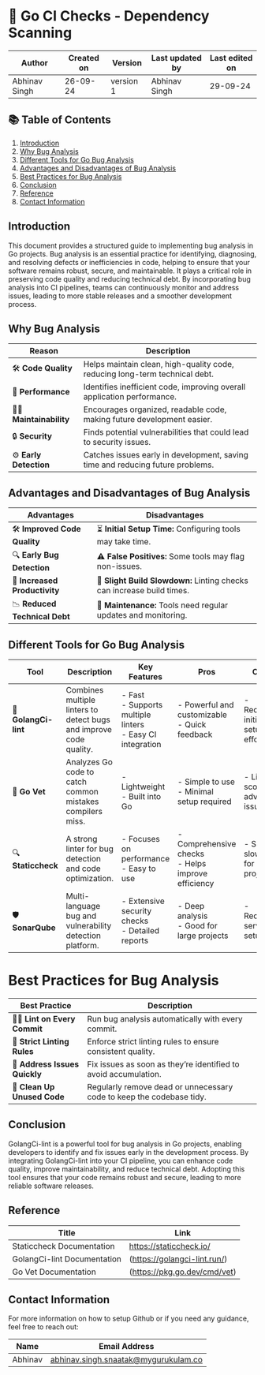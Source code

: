 # 🐹 Go CI Checks - Dependency Scanning

|  Author        | Created on |  Version  | Last updated by   |   Last edited on   |
|----------------|------------|-----------|-------------------|--------------------|
| Abhinav Singh  |  26-09-24  | version 1 |   Abhinav Singh   |      29-09-24      |


 ## 📚 Table of Contents

1. [Introduction](#introduction)
2. [Why Bug Analysis](#why-bug-analysis)
3. [Different Tools for Go Bug Analysis](#different-tools-for-go-bug-analysis)
4. [Advantages and Disadvantages of Bug Analysis](#advantages-and-disadvantages-of-bug-analysis)
5. [Best Practices for Bug Analysis](#best-practices-for-bug-analysis)
6. [Conclusion](#conclusion)
7. [Reference](#reference)
8. [Contact Information](#contact-information)

## Introduction

This document provides a structured guide to implementing bug analysis in Go projects. Bug analysis is an essential practice for identifying, diagnosing, and resolving defects or inefficiencies in code, helping to ensure that your software remains robust, secure, and maintainable. It plays a critical role in preserving code quality and reducing technical debt. By incorporating bug analysis into CI pipelines, teams can continuously monitor and address issues, leading to more stable releases and a smoother development process.

## Why Bug Analysis

| Reason            | Description                                                                                           |
|-------------------|-------------------------------------------------------------------------------------------------------|
| 🛠️ **Code Quality**   | Helps maintain clean, high-quality code, reducing long-term technical debt.                           |
| 🚀 **Performance**    | Identifies inefficient code, improving overall application performance.                              |
| 🧑‍💻 **Maintainability** | Encourages organized, readable code, making future development easier.                               |
| 🔒 **Security**       | Finds potential vulnerabilities that could lead to security issues.                                   |
| ⚙️ **Early Detection** | Catches issues early in development, saving time and reducing future problems.                        |

## Advantages and Disadvantages of Bug Analysis

| Advantages               | Disadvantages                                                                   |
|--------------------------|---------------------------------------------------------------------------------|
| 🛠️ **Improved Code Quality**     | ⏳ **Initial Setup Time:** Configuring tools may take time.                            |
| 🔍 **Early Bug Detection**       | ⚠️ **False Positives:** Some tools may flag non-issues.                                 |
| 🚀 **Increased Productivity**    | 🐢 **Slight Build Slowdown:** Linting checks can increase build times.                  |
| 📉 **Reduced Technical Debt**    | 🔄 **Maintenance:** Tools need regular updates and monitoring.                          |


## Different Tools for Go Bug Analysis

| Tool              | Description                                                                      | Key Features                                          | Pros                                          | Cons                          |
|-------------------|----------------------------------------------------------------------------------|------------------------------------------------------|----------------------------------------------|-------------------------------|
| 🧰 **GolangCi-lint** | Combines multiple linters to detect bugs and improve code quality.               | - Fast <br> - Supports multiple linters <br> - Easy CI integration | - Powerful and customizable <br> - Quick feedback | - Requires initial setup effort |
| 🔄 **Go Vet**       | Analyzes Go code to catch common mistakes compilers miss.                        | - Lightweight <br> - Built into Go                   | - Simple to use <br> - Minimal setup required | - Limited scope for advanced issues |
| 🔍 **Staticcheck**  | A strong linter for bug detection and code optimization.                        | - Focuses on performance <br> - Easy to use          | - Comprehensive checks <br> - Helps improve efficiency | - Slightly slower for large projects |
| 🛡️ **SonarQube**    | Multi-language bug and vulnerability detection platform.                         | - Extensive security checks <br> - Detailed reports  | - Deep analysis <br> - Good for large projects | - Requires server setup       |






# Best Practices for Bug Analysis

| Best Practice                    | Description                                                                            |
|----------------------------------|----------------------------------------------------------------------------------------|
| 🏃‍♂️ **Lint on Every Commit**      | Run bug analysis automatically with every commit.                                      |
| 🚨 **Strict Linting Rules**        | Enforce strict linting rules to ensure consistent quality.                              |
| 🔄 **Address Issues Quickly**      | Fix issues as soon as they’re identified to avoid accumulation.                        |
| 🧹 **Clean Up Unused Code**       | Regularly remove dead or unnecessary code to keep the codebase tidy.                  |

## Conclusion

GolangCi-lint is a powerful tool for bug analysis in Go projects, enabling developers to identify and fix issues early in the development process. By integrating GolangCi-lint into your CI pipeline, you can enhance code quality, improve maintainability, and reduce technical debt. Adopting this tool ensures that your code remains robust and secure, leading to more reliable software releases.


## Reference

| Title                                 | Link                                                                                           |
|---------------------------------------|------------------------------------------------------------------------------------------------|
| Staticcheck Documentation | https://staticcheck.io/ |
|    GolangCi-lint Documentation  | (https://golangci-lint.run/) |
|    Go Vet Documentation     |   (https://pkg.go.dev/cmd/vet) |

## Contact Information

For more information on how to setup Github or if you need any guidance, feel free to reach out:

|  Name   | Email Address                                  |
|---------|------------------------------------------------|
| Abhinav | abhinav.singh.snaatak@mygurukulam.co           |
